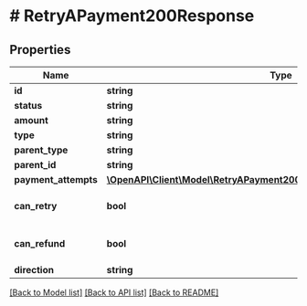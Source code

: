 # # RetryAPayment200Response

## Properties

Name | Type | Description | Notes
------------ | ------------- | ------------- | -------------
**id** | **string** |  | [optional]
**status** | **string** |  | [optional]
**amount** | **string** |  | [optional]
**type** | **string** |  | [optional]
**parent_type** | **string** |  | [optional]
**parent_id** | **string** |  | [optional]
**payment_attempts** | [**\OpenAPI\Client\Model\RetryAPayment200ResponsePaymentAttemptsInner[]**](RetryAPayment200ResponsePaymentAttemptsInner.md) |  | [optional]
**can_retry** | **bool** |  | [optional] [default to true]
**can_refund** | **bool** |  | [optional] [default to true]
**direction** | **string** |  | [optional]

[[Back to Model list]](../../README.md#models) [[Back to API list]](../../README.md#endpoints) [[Back to README]](../../README.md)
